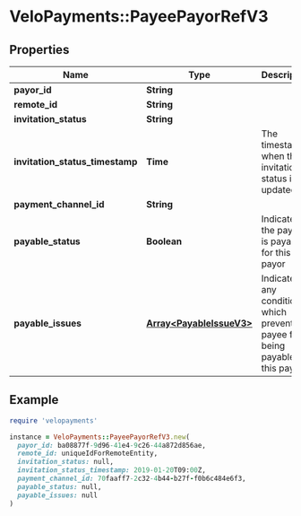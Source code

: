 # VeloPayments::PayeePayorRefV3

## Properties

| Name | Type | Description | Notes |
| ---- | ---- | ----------- | ----- |
| **payor_id** | **String** |  | [optional] |
| **remote_id** | **String** |  | [optional] |
| **invitation_status** | **String** |  | [optional] |
| **invitation_status_timestamp** | **Time** | The timestamp when the invitation status is updated | [optional] |
| **payment_channel_id** | **String** |  | [optional] |
| **payable_status** | **Boolean** | Indicates if the payee is payable for this payor | [optional] |
| **payable_issues** | [**Array&lt;PayableIssueV3&gt;**](PayableIssueV3.md) | Indicates any conditions which prevent the payee from being payable for this payor | [optional] |

## Example

```ruby
require 'velopayments'

instance = VeloPayments::PayeePayorRefV3.new(
  payor_id: ba08877f-9d96-41e4-9c26-44a872d856ae,
  remote_id: uniqueIdForRemoteEntity,
  invitation_status: null,
  invitation_status_timestamp: 2019-01-20T09:00Z,
  payment_channel_id: 70faaff7-2c32-4b44-b27f-f0b6c484e6f3,
  payable_status: null,
  payable_issues: null
)
```

